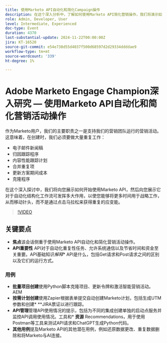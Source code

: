 ```yaml
---
title: 使用Marketo API自动化和简化Campaign操作
description: 在这个深入分析中，了解如何使用Marketo API简化营销操作，我们将演示如何自动执行重复任务，例如创建电子邮件新闻稿、跟踪计划、合并重复项、更新计划成本和克隆计划，从而使您能够专注于战略计划。
role: Admin, Developer, User
level: Intermediate, Experienced
doc-type: Event
duration: 4370
last-substantial-update: 2024-11-22T00:00:00Z
jira: KT-16520
source-git-commit: e54e738d55d4037f500d68597d2d29334ddddae9
workflow-type: tm+mt
source-wordcount: '339'
ht-degree: 1%

---
```



# Adobe Marketo Engage Champion深入研究 — 使用Marketo API自动化和简化营销活动操作

作为Marketo用户，我们的主要职责之一是支持我们的营销团队运行的营销活动。 这意味着，在创建时，我们必须要做大量重复工作：

* 电子邮件新闻稿
* 归因跟踪程序
* 内容性能跟踪计划
* 合并重复项
* 更新方案期间成本
* 克隆程序

在这个深入探讨中，我们将向您展示如何开始使用Marketo API，然后向您展示它对于自动化结构化工作流可发挥多大作用，以使您能够将更多时间用于战略工作，从而移动针头，而不是通过点击马拉松来获得重复的应变能。

>[!VIDEO](https://video.tv.adobe.com/v/3440396/?learn=on&enablevpops)

## 关键要点

* **焦点**&#x200B;该会话侧重于使用Marketo API自动化和简化营销活动操作。
* **API重要性** API对于自动化重复性任务、允许系统通信以及节省时间和资金至关重要。API基础知识&#x200B;**解释* &#x200B;** API是什么，包括Get请求和Post请求之间的区别以及它们的运行方式。

### 用例

* **批量项目创建**&#x200B;使用Python脚本克隆项目、更新令牌和激活智能营销活动。&#x200B;AEM
* **按需计划创建**&#x200B;使用Zapier根据表单提交自动创建Marketo计划，包括生成UTM参数和创建* **JIRA票证以进行跟踪。
* **API管理**&#x200B;管理API使用情况的提示，包括为不同的集成创建单独的启动点服务并监控API调用使用情况。工具和* **资源** Recommendations，用于使用Postman等工具来测试API请求和ChatGPT生成Python代码。
* **其他用例**&#x200B;提及Marketo API的其他潜在用例，例如还原数据更改、重复数据删除和将Marketo与AI连接。